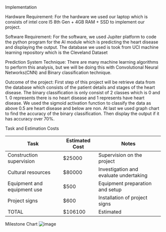 Implementation


Hardware Requirement:
For the hardware we used our laptop which is consists of intel core I5 8th Gen + 4GB RAM + SSD to implement our project.


Software Requirement:
For the software, we used Jupiter platform to code the python program for the AI module which is predicting the heart disease and displaying the output. The database we used is took from UCI machine learning repository which is the Cleveland Dataset


Prediction System Technique:
There are many machine learning algorithms to perform this analysis, but we will be doing this with Convolutional Neural Networks(CNN) and Binary classification technique. 


Outcome of the project:
First step of this project will be retrieve data from the database which consists of the patient details and stages of the heart disease. The binary classification is only consist of 2 classes which is 0 and 1. 0 represents there is no heart disease and 1 represents have heart disease. We used the sigmoid activation function to classify the data as above 0.5 are heart disease and below are non. At last we used graph chart to find the accuracy of the binary classification. Then display the output if it has accuracy over 70%.
 

Task and Estimation Costs

| Task | Estimated Cost | Notes |
| ---- | -------------- | ----- |
| Construction supervision | $25000 | Supervision on the project |
| Cultural resources | $80000 |	Investigation and evaluate undertaking |
| Equipment and equipment use |	$500 | Equipment preparation and setup |
| Project signs |	$600 | Installation of project signs |
| TOTAL | $106100 |	Estimated |

Milestone Chart
 ![image](https://user-images.githubusercontent.com/120276263/211786519-8de40bbf-0f24-47e0-a6d3-ef690a01a59f.png)



